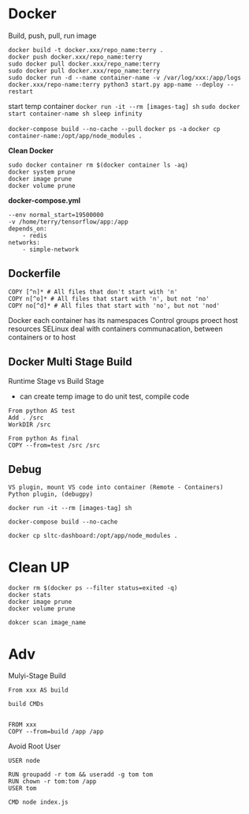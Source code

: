 
# Docker 

Build, push, pull, run image 
```
docker build -t docker.xxx/repo_name:terry . 
docker push docker.xxx/repo_name:terry 
sudo docker pull docker.xxx/repo_name:terry
sudo docker pull docker.xxx/repo_name:terry
sudo docker run -d --name container-name -v /var/log/xxx:/app/logs docker.xxx/repo-name:terry python3 start.py app-name --deploy --restart
```

start temp container
`docker run -it --rm [images-tag] sh`
`sudo docker start container-name sh sleep infinity`

`docker-compose build --no-cache --pull`
`docker ps -a`
`docker cp container-name:/opt/app/node_modules .`

**Clean Docker**
```
sudo docker container rm $(docker container ls -aq)
docker system prune
docker image prune
docker volume prune
```

**docker-compose.yml**
```
--env normal_start=19500000
-v /home/terry/tensorflow/app:/app
depends_on:
	- redis
networks:
	- simple-network
```

## Dockerfile
```
COPY [^n]* # All files that don't start with 'n'
COPY n[^o]* # All files that start with 'n', but not 'no' 
COPY no[^d]* # All files that start with 'no', but not 'nod'
```


Docker each container has its namespaces
Control groups proect host resources
SELinux  deal with containers communacation, between containers or to host

## Docker Multi Stage Build
Runtime Stage vs Build Stage

- can create temp image to do unit test, compile code
```
From python AS test
Add . /src
WorkDIR /src

From python As final
COPY --from=test /src /src
```

## Debug
	VS plugin, mount VS code into container (Remote - Containers)
	Python plugin, (debugpy)

```
docker run -it --rm [images-tag] sh

docker-compose build --no-cache

docker cp sltc-dashboard:/opt/app/node_modules .

```

# Clean UP
```
docker rm $(docker ps --filter status=exited -q)
docker stats
docker image prune
docker volume prune

dokcer scan image_name
```

# Adv
Mulyi-Stage Build
```
From xxx AS build

build CMDs


FROM xxx
COPY --from=build /app /app

```

Avoid Root User
```
USER node

RUN groupadd -r tom && useradd -g tom tom
RUN chown -r tom:tom /app
USER tom

CMD node index.js

```
